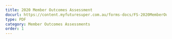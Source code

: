 ```yaml
---
title: 2020 Member Outcomes Assessment
docurl: https://content.myfuturesuper.com.au/forms-docs/FS-2020MemberOutcomesAssessment.pdf
type: PDF
category: Member Outcomes Assessments
order: 1
---
```

